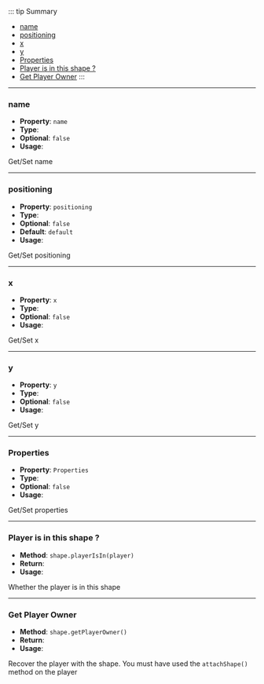 ::: tip Summary
- [name ](#name)
- [positioning ](#positioning)
- [x ](#x)
- [y ](#y)
- [Properties ](#properties)
- [Player is in this shape ?](#player-is-in-this-shape-?)
- [Get Player Owner](#get-player-owner)
:::
---
### name 
- **Property**: `name`
- **Type**: <Type type=' string ' />
- **Optional**: `false` 
- **Usage**:


Get/Set name

---
### positioning 
- **Property**: `positioning`
- **Type**: <Type type=' ShapePositioning ' />
- **Optional**: `false`
- **Default**: `default` 
- **Usage**:


Get/Set positioning

---
### x 
- **Property**: `x`
- **Type**: <Type type=' number ' />
- **Optional**: `false` 
- **Usage**:


Get/Set x

---
### y 
- **Property**: `y`
- **Type**: <Type type=' number ' />
- **Optional**: `false` 
- **Usage**:


Get/Set y

---
### Properties 
- **Property**: `Properties`
- **Type**: <Type type=' object ' />
- **Optional**: `false` 
- **Usage**:


Get/Set properties


---
### Player is in this shape ?
- **Method**: `shape.playerIsIn(player)`
- **Return**: <Type type='boolean' />   
- **Usage**:


Whether the player is in this shape


---
### Get Player Owner
- **Method**: `shape.getPlayerOwner()`
- **Return**: <Type type='<a href="/classes/player">RpgPlayer</a> | undefined' />   
- **Usage**:


Recover the player with the shape. You must have used the `attachShape()` method on the player

